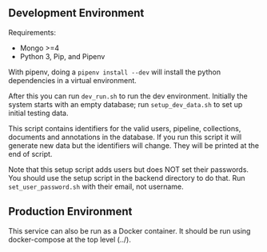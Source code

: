 ## Development Environment

Requirements:
  * Mongo >=4
  * Python 3, Pip, and Pipenv

With pipenv, doing a `pipenv install --dev` will install the python
dependencies in a virtual environment.

After this you can run `dev_run.sh` to run the dev environment.
Initially the system starts with an empty database; run
`setup_dev_data.sh` to set up initial testing data.

This script contains identifiers for the valid users, pipeline, collections, 
documents and annotations in the database.  If you run this script it will 
generate new data but the identifiers will change.  They will be printed 
at the end of script.

Note that this setup script adds users but does NOT set their passwords.
You should use the setup script in the backend directory to do that. Run 
`set_user_password.sh` with their email, not username.

## Production Environment

This service can also be run as a Docker container.
It should be run using docker-compose at the top level (../).
